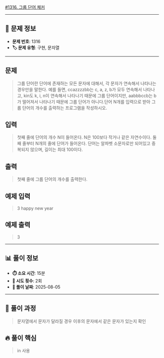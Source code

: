 [#1316. 그룹 단어 체커](https://www.acmicpc.net/problem/1316)
<img src="https://static.solved.ac/tier_small/6.svg" width="16" height="16">

---

## 📍 문제 정보

- **문제 번호**: 1316
- **🏷️ 문제 유형**: 구현, 문자열

---

## 문제

> 그룹 단어란 단어에 존재하는 모든 문자에 대해서, 각 문자가 연속해서 나타나는 경우만을 말한다. 예를 들면, ccazzzzbb는 c, a, z, b가 모두 연속해서 나타나고, kin도 k, i, n이 연속해서 나타나기 때문에 그룹 단어이지만, aabbbccb는 b가 떨어져서 나타나기 때문에 그룹 단어가 아니다.단어 N개를 입력으로 받아 그룹 단어의 개수를 출력하는 프로그램을 작성하시오.

## 입력

> 첫째 줄에 단어의 개수 N이 들어온다. N은 100보다 작거나 같은 자연수이다. 둘째 줄부터 N개의 줄에 단어가 들어온다. 단어는 알파벳 소문자로만 되어있고 중복되지 않으며, 길이는 최대 100이다.

## 출력

> 첫째 줄에 그룹 단어의 개수를 출력한다.

## 예제 입력

> 3
happy
new
year

## 예제 출력

> 3

---

## 📊 풀이 정보

- **⏱️ 소요 시간**: 15분
- **🔄 시도 횟수**: 2회
- **📅 풀이 날짜**: 2025-08-05

---

## 💭 풀이 과정

> 문자열에서 문자가 달라질 경우 이후의 문자에서 같은 문자가 있는지 확인

## 🔥 풀이 핵심

> in 사용

